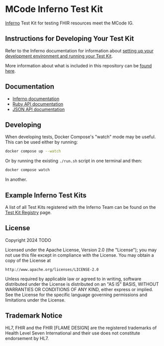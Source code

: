 # MCode Inferno Test Kit

[Inferno](https://github.com/inferno-community/inferno-core) Test Kit for testing FHIR resources meet the MCode IG.

## Instructions for Developing Your Test Kit

Refer to the Inferno documentation for information about [setting up
your development environment and running your Test Kit](https://inferno-framework.github.io/docs/getting-started/).

More information about what is included in this repository can be [found here](https://inferno-framework.github.io/docs/getting-started/repo-layout-and-organization.html).

## Documentation
- [Inferno documentation](https://inferno-framework.github.io/docs/)
- [Ruby API documentation](https://inferno-framework.github.io/inferno-core/docs/)
- [JSON API documentation](https://inferno-framework.github.io/inferno-core/api-docs/)

## Developing

When developing tests, Docker Compose's "watch" mode may be useful. This can be used either by running:

```sh
docker compose up --watch
```

Or by running the existing `./run.sh` script in one terminal and then:

```sh
docker compose watch
```

In another.

## Example Inferno Test Kits

A list of all Test Kits registered with the Inferno Team can be found on the [Test Kit Registry](https://inferno-framework.github.io/community/test-kits.html) page.

## License
Copyright 2024 TODO

Licensed under the Apache License, Version 2.0 (the "License"); you may not use
this file except in compliance with the License. You may obtain a copy of the
License at
```
http://www.apache.org/licenses/LICENSE-2.0
```
Unless required by applicable law or agreed to in writing, software distributed
under the License is distributed on an "AS IS" BASIS, WITHOUT WARRANTIES OR
CONDITIONS OF ANY KIND, either express or implied. See the License for the
specific language governing permissions and limitations under the License.

## Trademark Notice

HL7, FHIR and the FHIR [FLAME DESIGN] are the registered trademarks of Health
Level Seven International and their use does not constitute endorsement by HL7.
